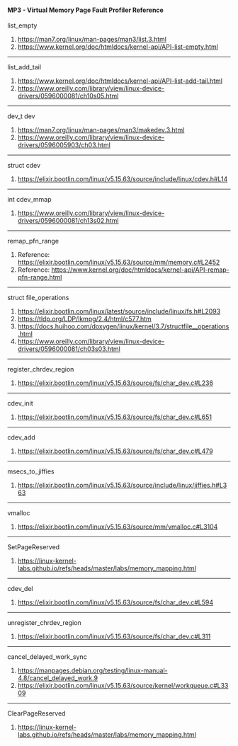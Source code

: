 #### MP3 - Virtual Memory Page Fault Profiler Reference

list_empty
1. https://man7.org/linux/man-pages/man3/list.3.html
2. https://www.kernel.org/doc/htmldocs/kernel-api/API-list-empty.html
---
list_add_tail
1. https://www.kernel.org/doc/htmldocs/kernel-api/API-list-add-tail.html
2. https://www.oreilly.com/library/view/linux-device-drivers/0596000081/ch10s05.html
---
dev_t dev
1. https://man7.org/linux/man-pages/man3/makedev.3.html
2. https://www.oreilly.com/library/view/linux-device-drivers/0596005903/ch03.html
---
struct cdev
1. https://elixir.bootlin.com/linux/v5.15.63/source/include/linux/cdev.h#L14
---
int cdev_mmap
1. https://www.oreilly.com/library/view/linux-device-drivers/0596000081/ch13s02.html
---
remap_pfn_range
1. Reference: https://elixir.bootlin.com/linux/v5.15.63/source/mm/memory.c#L2452
2. Reference: https://www.kernel.org/doc/htmldocs/kernel-api/API-remap-pfn-range.html
---
struct file_operations
1. https://elixir.bootlin.com/linux/latest/source/include/linux/fs.h#L2093
2. https://tldp.org/LDP/lkmpg/2.4/html/c577.htm
3. https://docs.huihoo.com/doxygen/linux/kernel/3.7/structfile__operations.html
4. https://www.oreilly.com/library/view/linux-device-drivers/0596000081/ch03s03.html
---
register_chrdev_region
1. https://elixir.bootlin.com/linux/v5.15.63/source/fs/char_dev.c#L236
---
cdev_init
1. https://elixir.bootlin.com/linux/v5.15.63/source/fs/char_dev.c#L651
---
cdev_add
1. https://elixir.bootlin.com/linux/v5.15.63/source/fs/char_dev.c#L479
---
msecs_to_jiffies
1. https://elixir.bootlin.com/linux/v5.15.63/source/include/linux/jiffies.h#L363
---
vmalloc
1. https://elixir.bootlin.com/linux/v5.15.63/source/mm/vmalloc.c#L3104
---
SetPageReserved
1. https://linux-kernel-labs.github.io/refs/heads/master/labs/memory_mapping.html
---
cdev_del
1. https://elixir.bootlin.com/linux/v5.15.63/source/fs/char_dev.c#L594
---
unregister_chrdev_region
1. https://elixir.bootlin.com/linux/v5.15.63/source/fs/char_dev.c#L311
---
cancel_delayed_work_sync
1. https://manpages.debian.org/testing/linux-manual-4.8/cancel_delayed_work.9
2. https://elixir.bootlin.com/linux/v5.15.63/source/kernel/workqueue.c#L3309
---
ClearPageReserved
1. https://linux-kernel-labs.github.io/refs/heads/master/labs/memory_mapping.html